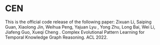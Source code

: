 # CEN
This is the official code release of the following paper: Zixuan Li, Saiping Guan, Xiaolong Jin, Weihua Peng, Yajuan Lyu , Yong Zhu, Long Bai, Wei Li, Jiafeng Guo, Xueqi Cheng . Complex Evolutional Pattern Learning for Temporal Knowledge Graph Reasoning. ACL 2022.
